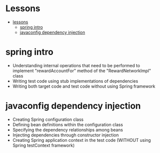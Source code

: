 # Lessons

- [lessons](#lessons)
  - [spring intro](#spring-intro)
  - [javaconfig dependency injection](#javaconfig-dependency-injection)

# spring intro
- Understanding internal operations that need to be performed to implement "rewardAccountFor" method of the "RewardNetworkImpl" class
- Writing test code using stub implementations of dependencies
- Writing both target code and test code without using Spring framework

# javaconfig dependency injection
- Creating Spring configuration class
- Defining bean definitions within the configuration class
- Specifying the dependency relationships among beans
- Injecting dependencies through constructor injection
- Creating Spring application context in the test code (WITHOUT using Spring testContext framework)
